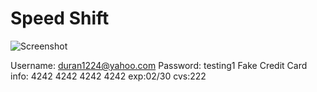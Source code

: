 # Speed Shift

![Screenshot](https://user-images.githubusercontent.com/84324251/145840820-05583861-cf9d-4802-9ef3-8af130bcf116.png)

Username: duran1224@yahoo.com
Password: testing1
Fake Credit Card info: 4242 4242 4242 4242 exp:02/30 cvs:222
